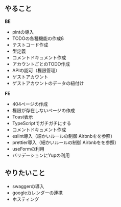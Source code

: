 ## やること

**BE**

- pintの導入
- TODOの各種機能の作成ß
- テストコード作成
- 型定義
- コメントドキュメント作成
- アカウントごとのTODO作成
- APIの認可（権限管理）
- ゲストアカウント
- ゲストアカウントのデータの紐付け

**FE**

- 404ページの作成
- 権限が存在しないページの作成
- Toast表示
- TypeScriptでガチガチにする
- コメントドキュメント作成
- eslint導入（細かいルールの制御 Airbnbをを参照）
- prettier導入（細かいルールの制御 Airbnbをを参照）
- useFormの利用
- バリデーションにYupの利用

## やりたいこと

- swaggerの導入
- googleカレンダーの連携
- ホスティング
